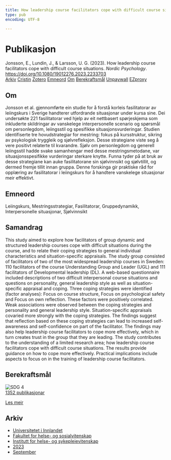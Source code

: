 ```yaml
---
title: How leadership course facilitators cope with difficult course situations
type: pub
encoding: UTF-8

---
```

<h1>Publikasjon</h1>
<article id="csl-bib-container-ZUIKI5MX" class="csl-bib-container">
  <div class="csl-bib-body"> <div class="csl-entry">Jonsson, E., Lundin, J., &#38; Larsson, U. G. (2023). How leadership course facilitators cope with difficult course situations. <i>Nordic Psychology</i>. <a href="https://doi.org/10.1080/19012276.2023.2233703">https://doi.org/10.1080/19012276.2023.2233703</a></div> </div>
  <div class="csl-bib-buttons">
    <a href="#taxonomy-article-ZUIKI5MX" alt="archive" class="csl-bib-button">Arkiv</a>
    <a href="https://app.cristin.no/results/show.jsf?id=2172480" alt="Cristin" class="csl-bib-button">Cristin</a>
    <a href="http://zotero.org/groups/5881554/items/ZUIKI5MX" alt="Zotero" class="csl-bib-button">Zotero</a>
    <a href="#keywords-article-ZUIKI5MX" alt="keywords" class="csl-bib-button">Emneord</a>
    <a href="#about-article-ZUIKI5MX" alt="about_pub" class="csl-bib-button">Om</a>
    <a href="#sdg-article-ZUIKI5MX" alt="sdg" class="csl-bib-button">Berekraftsmål</a>
    <a href="https://www.tandfonline.com/doi/pdf/10.1080/19012276.2023.2233703?needAccess=true" alt="Unpaywall" class="csl-bib-button">Unpaywall</a>
    <a href="https://www.tandfonline.com/doi/pdf/10.1080/19012276.2023.2233703?needAccess=true" alt="EZproxy" class="csl-bib-button">EZproxy</a>
  </div>
  <div id="csl-bib-meta-container-ZUIKI5MX"></div>
</article>
<div id="csl-bib-meta-ZUIKI5MX" class="csl-bib-meta">
  <article id="about-article-ZUIKI5MX" class="about_pub-article">
    <h1>Om</h1>
    Jonsson et al. gjennomførte ein studie for å forstå korleis fasilitatorar av leiingskurs i Sverige handterer utfordrande situasjonar under kursa sine. Dei undersøkte 221 fasilitatorar ved hjelp av eit nettbasert spørjeskjema som inkluderte skildringar av vanskelege interpersonelle scenario og spørsmål om personlegdom, leiingsstil og spesifikke situasjonsvurderingar. Studien identifiserte tre hovudstrategiar for mestring: fokus på kursstruktur, sikring av psykologisk tryggleik og sjølvrefleksjon. Desse strategiane viste seg å vere positivt relaterte til kvarandre. Sjølv om personlegdom og generell leiingsstil hadde svake samanhengar med desse mestringsmetodane, var situasjonsspesifikke vurderingar sterkare knytte. Funna tyder på at bruk av desse strategiane kan auke fasilitatorane sin sjølvinnsikt og sjølvtillit, og dermed fremje tillit innan gruppa. Denne forskinga gir praktiske råd for opplæring av fasilitatorar i leiingskurs for å handtere vanskelege situasjonar meir effektivt.
  </article>
  <article id="keywords-article-ZUIKI5MX" class="keywords-article">
    <h1>Emneord</h1>
    Leiingskurs, Mestringsstrategiar, Fasilitatorar, Gruppedynamikk, Interpersonelle situasjonar, Sjølvinnsikt
  </article>
  <article id="abstract-article-ZUIKI5MX" class="abstract-article">
    <h1>Samandrag</h1>
    This study aimed to explore how facilitators of group dynamic and structured leadership courses cope with difficult situations during the course, and to relate their coping strategies to general individual characteristics and situation-specific appraisals. The study group consisted of facilitators of two of the most widespread leadership courses in Sweden: 110 facilitators of the course Understanding Group and Leader (UGL) and 111 facilitators of Developmental leadership (DL). A web-based questionnaire included descriptions of two difficult interpersonal course situations and questions on personality, general leadership style as well as situation-specific appraisal and coping. Three coping strategies were identified (factor analyses): Focus on course structure, Focus on psychological safety and Focus on own reflection. These factors were positively correlated. Weak associations were observed between the coping strategies and personality and general leadership style. Situation-specific appraisals covaried more strongly with the coping strategies. The findings suggest that reflection based on these coping strategies can lead to increased self-awareness and self-confidence on part of the facilitator. The findings may also help leadership course facilitators to cope more effectively, which in turn creates trust in the group that they are leading. The study contributes to the understanding of a limited research area; how leadership course facilitators cope with difficult course situations. The results provide guidance on how to cope more effectively. Practical implications include aspects to focus on in the training of leadership course facilitators.
  </article>
  <article id="sdg-article-ZUIKI5MX" class="sdg-article">
    <h1>Berekraftsmål</h1>
    <div class="sdg-container"><div id="sdg4" class="sdg">
        <img src="{{< params subfolder >}}images/sdg/sdg04_nn.png" class="image" alt="SDG 4">
        <div class="sdg-overlay">
          <a href="{{< params subfolder >}}nn/archive/?sdg=4#archive" class="sdg-publication-count"><span>1352</span> publikasjonar</a>
          <p><a href="https://fn.no/om-fn/fns-baerekraftsmaal/god-utdanning?lang=nno-NO" class="sdg-read-more">Les meir</a></p>
        </div>
      </div></div>
  </article>
  <article id="taxonomy-article-ZUIKI5MX" class="taxonomy-article">
    <h1>Arkiv</h1>
    <ul>
      <li><a href="{{< params subfolder >}}nn/archive/?key=3DCRN523">Universitetet i Innlandet</a></li>
      <li><a href="{{< params subfolder >}}nn/archive/?key=IDKFS3MX">Fakultet for helse- og sosialvitenskap</a></li>
      <li><a href="{{< params subfolder >}}nn/archive/?key=GTV4ECMZ">Institutt for helse- og sykepleievitenskap</a></li>
      <li><a href="{{< params subfolder >}}nn/archive/?key=RX9SDGSP">2023</a></li>
      <li><a href="{{< params subfolder >}}nn/archive/?key=HX8LEY2P">September</a></li>
    </ul>
  </article>
</div>
